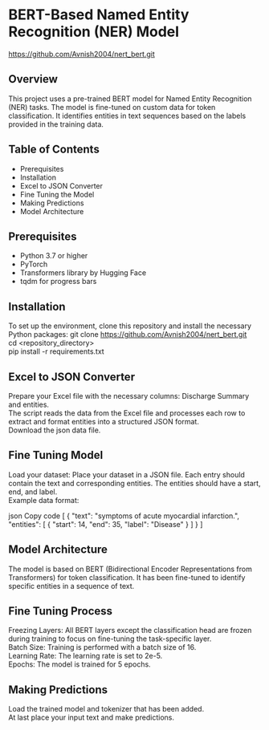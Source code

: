 # BERT-Based Named Entity Recognition (NER) Model
https://github.com/Avnish2004/nert_bert.git<br>
## Overview<br>
This project uses a pre-trained BERT model for Named Entity Recognition (NER) tasks. The model is fine-tuned on custom data for token classification. It identifies entities in text sequences based on the labels provided in the training data. <br>
## Table of Contents
* Prerequisites
* Installation
* Excel to JSON Converter
* Fine Tuning the Model
* Making Predictions
* Model Architecture<br>
## Prerequisites
* Python 3.7 or higher
* PyTorch
* Transformers library by Hugging Face
* tqdm for progress bars <br>
## Installation
To set up the environment, clone this repository and install the necessary Python packages:
git clone https://github.com/Avnish2004/nert_bert.git<br>
cd <repository_directory> <br>
pip install -r requirements.txt <br>

## Excel to JSON Converter
Prepare your Excel file with the necessary columns: Discharge Summary and entities.<br>
The script reads the data from the Excel file and processes each row to extract and format entities into a structured JSON format.<br>
Download the json data file.

## Fine Tuning Model
Load your dataset: Place your dataset in a JSON file. Each entry should contain the text and corresponding entities. The entities should have a start, end, and label.<br>
Example data format:

json
Copy code
[
    {
        "text": "symptoms of acute myocardial infarction.",
        "entities": [
            {
                "start": 14,
                "end": 35,
                "label": "Disease"
            }
        ]
    }
]

## Model Architecture
The model is based on BERT (Bidirectional Encoder Representations from Transformers) for token classification. It has been fine-tuned to identify specific entities in a sequence of text.

## Fine Tuning Process
Freezing Layers: All BERT layers except the classification head are frozen during training to focus on fine-tuning the task-specific layer.<br>
Batch Size: Training is performed with a batch size of 16.<br>
Learning Rate: The learning rate is set to 2e-5.<br>
Epochs: The model is trained for 5 epochs.<br>

## Making Predictions
Load the trained model and tokenizer that has been added.<br>
At last place your input text and make predictions.



